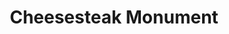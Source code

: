---
pid: FS296
title: Cheesesteak Monument
location_transcription: South Philly
zipcode: '19038'
outside_phl: 'Glenside PA '
neighborhood: Glenside
age: '13'
age_range: 13-19
instagram: 
image_file_name: FS_296.jpg
proposal_transcription: 
topic: Food,Philadelphia
topic_summary: 0, 0
type: Other No Form
keywords_other: 
credit: Caitryn
image_labels: 
twitter: 
facebook: 
permalink: "/monuments/fs296/"
layout: item-page
---